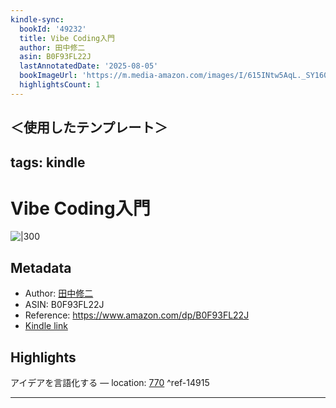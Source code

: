 ```yaml
---
kindle-sync:
  bookId: '49232'
  title: Vibe Coding入門
  author: 田中修二
  asin: B0F93FL22J
  lastAnnotatedDate: '2025-08-05'
  bookImageUrl: 'https://m.media-amazon.com/images/I/615INtw5AqL._SY160.jpg'
  highlightsCount: 1
---
```

＜使用したテンプレート＞
---
tags: kindle
---

# Vibe Coding入門
![|300](https://m.media-amazon.com/images/I/615INtw5AqL.jpg)
## Metadata
* Author: [田中修二](https://www.amazon.comundefined)
* ASIN: B0F93FL22J
* Reference: https://www.amazon.com/dp/B0F93FL22J
* [Kindle link](kindle://book?action=open&asin=B0F93FL22J)

## Highlights
アイデアを言語化する — location: [770](kindle://book?action=open&asin=B0F93FL22J&location=770) ^ref-14915

---
